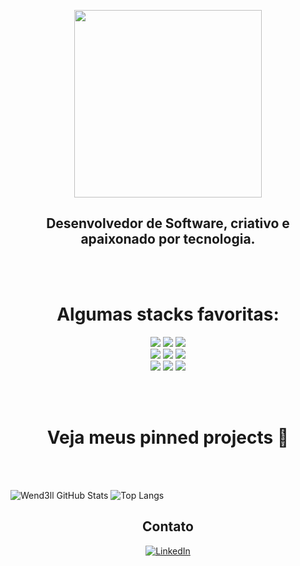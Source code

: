 <p align="center"><img width="300" src="https://media4.giphy.com/media/26uflLQb82Qpj7ik8/giphy.gif?cid=ecf05e47cddb4657395a8b2d7bff48b0d874f8c24acb7ccc&rid=giphy.gif"></p>

<h2 align="center">
  Desenvolvedor de Software, criativo e apaixonado por tecnologia.
</h2>
 <br>
 <br>

<h1 align="center">Algumas stacks favoritas: </h1>
<p align="center"> <img src="https://img.shields.io/badge/React-20232A?style=for-the-badge&logo=react&logoColor=61DAFB">
  <img src="https://img.shields.io/badge/React_Router-CA4245?style=for-the-badge&logo=react-router&logoColor=white">
  <img src="https://img.shields.io/badge/Redux-593D88?style=for-the-badge&logo=redux&logoColor=white" />
 <br>
  <img src="https://img.shields.io/badge/Material--UI-0081CB?style=for-the-badge&logo=material-ui&logoColor=white" />
 <img src="https://img.shields.io/badge/Threejs-f2fff6?style=for-the-badge&logoColor=black" />
 <img src="https://img.shields.io/badge/Node.js-43853D?style=for-the-badge&logo=node.js&logoColor=white">
  <br>
   <img src="https://img.shields.io/badge/WordPress-006E93?style=for-the-badge&logo=wordpress&logoColor=white">
  <img src="https://img.shields.io/badge/Bootstrap-563D7C?style=for-the-badge&logo=bootstrap&logoColor=white" />
 <img src="https://img.shields.io/badge/Sass-CC6699?style=for-the-badge&logo=sass&logoColor=white" />
</p>
 <br>
 <br>

<h1 align="center"> Veja meus pinned projects 📌 </h1>
 <br>
 <br>

![Wend3ll GitHub Stats](https://github-readme-stats.vercel.app/api?username=bob-mw&show_icons=true)
![Top Langs](https://github-readme-stats.vercel.app/api/top-langs/?username=bob-mw&layout=compact)

<h2 align="center">Contato</h2>
<p align="center">
<a target="_blank" href="https://www.linkedin.com/in/bob-marley-wendell-de-souza-5b13781a3/">
  <img alt="LinkedIn" src="https://img.shields.io/badge/LinkedIn-0077B5?style=for-the-badge&logo=linkedin&logoColor=white" />
</a>
</p>

